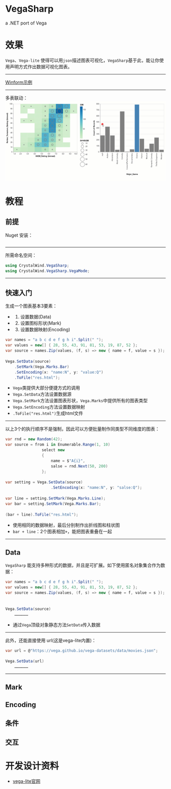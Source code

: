 ﻿# VegaSharp
a .NET port of Vega


# 效果
`Vega`、`Vega-lite` 使得可以用`json`描述图表可视化，`VegaSharp`基于此，能让你使用声明方式作出数据可视化图表。

---

[Winform示例](src/CrystalWind.VegaSharp.WindowsFormsSamples)

---
多表联动：
![](picts/Sample1.gif)




# 教程




## 前提
Nuget 安装：
```shell

```

---
所需命名空间：
```C#
using CrystalWind.VegaSharp;
using CrystalWind.VegaSharp.VegaMode;
```


---
## 快速入门
生成一个图表基本3要素：
- 1. 设置数据(Data)
- 2. 设置图标形状(Mark)
- 3. 设置数据映射(Encoding)

```C#
var names = "a b c d e f g h i".Split(" ");
var values = new[] { 28, 55, 43, 91, 81, 53, 19, 87, 52 };
var source = names.Zip(values, (f, s) => new { name = f, value = s });

Vega.SetData(source)
    .SetMark(Vega.Marks.Bar)
    .SetEncoding(x: "name:N", y: "value:Q")
    .ToFile("res.html");
```
- `Vega`类提供大部分便捷方式的调用
- `Vega.SetData`方法设置数据源
- `Vega.SetMark`方法设置图表形状，`Vega.Marks`中提供所有的图表类型
- `Vega.SetEncoding`方法设置数据映射
- `.ToFile("res.html")`生成html文件


---
以上3个的执行顺序不是强制，因此可以方便批量制作同类型不同维度的图表：
```C#
var rnd = new Random(42);
var source = from i in Enumerable.Range(1, 10)
                select new
                {
                    name = $"A{i}",
                    salse = rnd.Next(50, 200)
                };

var setting = Vega.SetData(source)
                    .SetEncoding(x: "name:N", y: "salse:Q");

var line = setting.SetMark(Vega.Marks.Line);
var bar = setting.SetMark(Vega.Marks.Bar);

(bar + line).ToFile("res.html");
```
- 使用相同的数据映射，最后分别制作出折线图和柱状图
- `bar + line`：2个图表相加`+`，能把图表重叠在一起

---
## Data
`VegaSharp` 能支持多种形式的数据，并且是可扩展。如下使用匿名对象集合作为数据：
```C#
var names = "a b c d e f g h i".Split(" ");
var values = new[] { 28, 55, 43, 91, 81, 53, 19, 87, 52 };
var source = names.Zip(values, (f, s) => new { name = f, value = s });


Vega.SetData(source)
    ………………
```
- 通过`Vega`顶级对象静态方法`SetData`传入数据

---
此外，还能直接使用 url(这是vega-lite内置)：
```C#
var url = @"https://vega.github.io/vega-datasets/data/movies.json";

Vega.SetData(url)
    ………………
```
---

## Mark


## Encoding


## 条件


## 交互


# 开发设计资料
- [vega-lite官网](https://vega.github.io/vega-lite/)